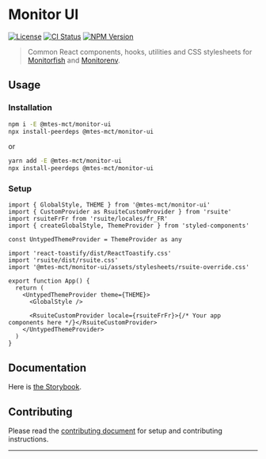 # Monitor UI

[![License][img-license]][lnk-license] [![CI Status][img-github]][lnk-github] [![NPM Version][img-npm]][lnk-npm]

> Common React components, hooks, utilities and CSS stylesheets for [Monitorfish][lnk-github-monitorfish] and
> [Monitorenv][lnk-github-monitorenv].

## Usage

### Installation

```sh
npm i -E @mtes-mct/monitor-ui
npx install-peerdeps @mtes-mct/monitor-ui
```

or

```sh
yarn add -E @mtes-mct/monitor-ui
npx install-peerdeps @mtes-mct/monitor-ui
```

### Setup

```tsx
import { GlobalStyle, THEME } from '@mtes-mct/monitor-ui'
import { CustomProvider as RsuiteCustomProvider } from 'rsuite'
import rsuiteFrFr from 'rsuite/locales/fr_FR'
import { createGlobalStyle, ThemeProvider } from 'styled-components'

const UntypedThemeProvider = ThemeProvider as any

import 'react-toastify/dist/ReactToastify.css'
import 'rsuite/dist/rsuite.css'
import '@mtes-mct/monitor-ui/assets/stylesheets/rsuite-override.css'

export function App() {
  return (
    <UntypedThemeProvider theme={THEME}>
      <GlobalStyle />

      <RsuiteCustomProvider locale={rsuiteFrFr}>{/* Your app components here */}</RsuiteCustomProvider>
    </UntypedThemeProvider>
  )
}
```

## Documentation

Here is [the Storybook][lnk-storybook].

## Contributing

Please read the [contributing document](CONTRIBUTING.md) for setup and contributing instructions.

---

[img-github]:
  https://img.shields.io/github/actions/workflow/status/MTES-MCT/monitor-ui/check.yml?branch=main&style=flat-square
[img-license]: https://img.shields.io/github/license/MTES-MCT/monitor-ui?style=flat-square
[img-npm]: https://img.shields.io/npm/v/@mtes-mct/monitor-ui?style=flat-square
[lnk-github]: https://github.com/MTES-MCT/monitor-ui/actions?query=branch%3Amain++
[lnk-github-monitorenv]: https://github.com/MTES-MCT/monitorenv
[lnk-github-monitorfish]: https://github.com/MTES-MCT/monitorfish
[lnk-license]: https://github.com/MTES-MCT/monitor-ui/blob/main/LICENSE
[lnk-npm]: https://www.npmjs.com/package/@mtes-mct/monitor-ui
[lnk-storybook]: https://mtes-mct.github.io/monitor-ui/
